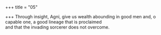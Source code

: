 +++
title = "05"

+++
Through insight, Agni, give us wealth abounding in good men and, o  capable one, a good lineage that is proclaimed  
and that the invading sorcerer does not overcome.  
